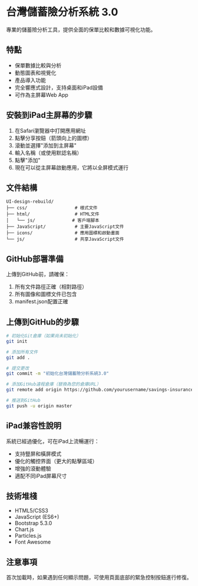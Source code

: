 # 台灣儲蓄險分析系統 3.0

專業的儲蓄險分析工具，提供全面的保單比較和數據可視化功能。

## 特點

- 保單數據比較與分析
- 動態圖表和視覺化
- 產品導入功能
- 完全響應式設計，支持桌面和iPad設備
- 可作為主屏幕Web App

## 安裝到iPad主屏幕的步驟

1. 在Safari瀏覽器中打開應用網址
2. 點擊分享按鈕（箭頭向上的圖標）
3. 滾動並選擇"添加到主屏幕"
4. 輸入名稱（或使用默認名稱）
5. 點擊"添加"
6. 現在可以從主屏幕啟動應用，它將以全屏模式運行

## 文件結構

```
UI-design-rebuild/
├── css/                  # 樣式文件
├── html/                 # HTML文件
│   └── js/              # 客戶端腳本
├── JavaScript/           # 主要JavaScript文件
├── icons/                # 應用圖標和啟動畫面
└── js/                   # 共享JavaScript文件
```

## GitHub部署準備

上傳到GitHub前，請確保：

1. 所有文件路徑正確（相對路徑）
2. 所有圖像和圖標文件已包含
3. manifest.json配置正確

## 上傳到GitHub的步驟

```bash
# 初始化Git倉庫（如果尚未初始化）
git init

# 添加所有文件
git add .

# 提交更改
git commit -m "初始化台灣儲蓄險分析系統3.0"

# 添加GitHub遠程倉庫（替換為您的倉庫URL）
git remote add origin https://github.com/yourusername/savings-insurance-analysis.git

# 推送到GitHub
git push -u origin master
```

## iPad兼容性說明

系統已經過優化，可在iPad上流暢運行：

- 支持豎屏和橫屏模式
- 優化的觸控界面（更大的點擊區域）
- 增強的滾動體驗
- 適配不同iPad屏幕尺寸

## 技術堆棧

- HTML5/CSS3
- JavaScript (ES6+)
- Bootstrap 5.3.0
- Chart.js
- Particles.js
- Font Awesome

## 注意事項

首次加載時，如果遇到任何顯示問題，可使用頁面底部的緊急控制按鈕進行修復。
